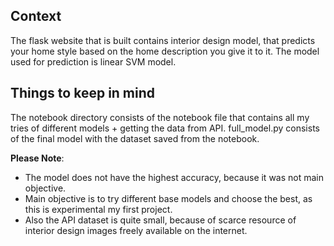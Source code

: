 ## Context

The flask website that is built contains interior design model, that predicts your home style based on the home description you give it to it.
The model used for prediction is linear SVM model.

## Things to keep in mind
The notebook directory consists of the notebook file that contains all my tries of different models + getting the data from API.
full_model.py consists of the final model with the dataset saved from the notebook.

**Please Note**:
- The model does not have the highest accuracy, because it was not main objective.
- Main objective is to try different base models and choose the best, as this is experimental my first project.
- Also the API dataset is quite small, because of scarce resource of interior design images freely available on the internet.
